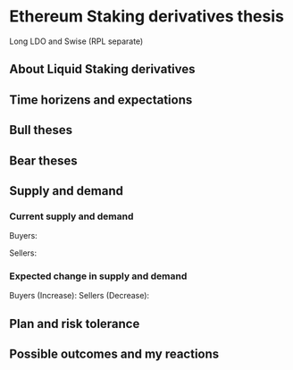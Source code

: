 # Ethereum Staking derivatives thesis

Long LDO and Swise (RPL separate)

## About Liquid Staking derivatives


## Time horizens and expectations

## Bull theses

## Bear theses


## Supply and demand
### Current supply and demand
Buyers:

Sellers:

### Expected change in supply and demand
Buyers (Increase):
Sellers (Decrease):

## Plan and risk tolerance

## Possible outcomes and my reactions
